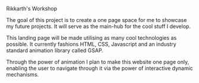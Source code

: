 Rikkarth's Workshop

The goal of this project is to create a one page space for me to showcase my future projects. It will serve as the main-hub for the cool stuff I develop.

This landing page will be made utilising as many cool technologies as possible. It currently fashions HTML, CSS, Javascript and an industry standard animation library called GSAP.

Through the power of animation I plan to make this website one page only, enabling the user to navigate through it via the power of interactive dynamic mechanisms.
